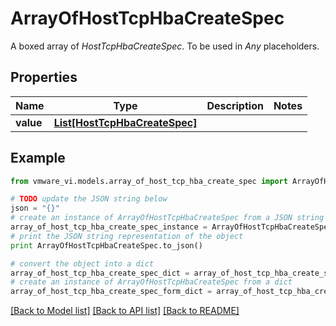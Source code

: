 # ArrayOfHostTcpHbaCreateSpec

A boxed array of *HostTcpHbaCreateSpec*. To be used in *Any* placeholders. 

## Properties
Name | Type | Description | Notes
------------ | ------------- | ------------- | -------------
**value** | [**List[HostTcpHbaCreateSpec]**](HostTcpHbaCreateSpec.md) |  | 

## Example

```python
from vmware_vi.models.array_of_host_tcp_hba_create_spec import ArrayOfHostTcpHbaCreateSpec

# TODO update the JSON string below
json = "{}"
# create an instance of ArrayOfHostTcpHbaCreateSpec from a JSON string
array_of_host_tcp_hba_create_spec_instance = ArrayOfHostTcpHbaCreateSpec.from_json(json)
# print the JSON string representation of the object
print ArrayOfHostTcpHbaCreateSpec.to_json()

# convert the object into a dict
array_of_host_tcp_hba_create_spec_dict = array_of_host_tcp_hba_create_spec_instance.to_dict()
# create an instance of ArrayOfHostTcpHbaCreateSpec from a dict
array_of_host_tcp_hba_create_spec_form_dict = array_of_host_tcp_hba_create_spec.from_dict(array_of_host_tcp_hba_create_spec_dict)
```
[[Back to Model list]](../README.md#documentation-for-models) [[Back to API list]](../README.md#documentation-for-api-endpoints) [[Back to README]](../README.md)


